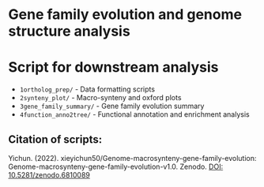 # Gene family evolution and genome structure analysis
# Script for downstream analysis
- `1ortholog_prep/` - Data formatting scripts
- `2synteny_plot/` - Macro-synteny and oxford plots 
- `3gene_family_summary/` - Gene family evolution summary
- `4function_anno2tree/` - Functional annotation and enrichment analysis

## Citation of scripts:
Yichun. (2022).  xieyichun50/Genome-macrosynteny-gene-family-evolution: Genome-macrosynteny-gene-family-evolution-v1.0. Zenodo.
[DOI: 10.5281/zenodo.6810089](https://doi.org/10.5281/zenodo.6810089)

